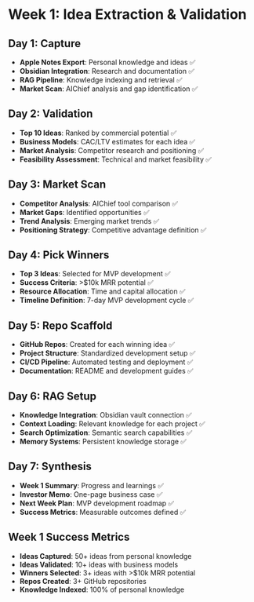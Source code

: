 # Week 1: Idea Extraction & Validation

## Day 1: Capture
- **Apple Notes Export**: Personal knowledge and ideas ✅
- **Obsidian Integration**: Research and documentation ✅
- **RAG Pipeline**: Knowledge indexing and retrieval ✅
- **Market Scan**: AIChief analysis and gap identification ✅

## Day 2: Validation
- **Top 10 Ideas**: Ranked by commercial potential ✅
- **Business Models**: CAC/LTV estimates for each idea ✅
- **Market Analysis**: Competitor research and positioning ✅
- **Feasibility Assessment**: Technical and market feasibility ✅

## Day 3: Market Scan
- **Competitor Analysis**: AIChief tool comparison ✅
- **Market Gaps**: Identified opportunities ✅
- **Trend Analysis**: Emerging market trends ✅
- **Positioning Strategy**: Competitive advantage definition ✅

## Day 4: Pick Winners
- **Top 3 Ideas**: Selected for MVP development ✅
- **Success Criteria**: >$10k MRR potential ✅
- **Resource Allocation**: Time and capital allocation ✅
- **Timeline Definition**: 7-day MVP development cycle ✅

## Day 5: Repo Scaffold
- **GitHub Repos**: Created for each winning idea ✅
- **Project Structure**: Standardized development setup ✅
- **CI/CD Pipeline**: Automated testing and deployment ✅
- **Documentation**: README and development guides ✅

## Day 6: RAG Setup
- **Knowledge Integration**: Obsidian vault connection ✅
- **Context Loading**: Relevant knowledge for each project ✅
- **Search Optimization**: Semantic search capabilities ✅
- **Memory Systems**: Persistent knowledge storage ✅

## Day 7: Synthesis
- **Week 1 Summary**: Progress and learnings ✅
- **Investor Memo**: One-page business case ✅
- **Next Week Plan**: MVP development roadmap ✅
- **Success Metrics**: Measurable outcomes defined ✅

## Week 1 Success Metrics
- **Ideas Captured**: 50+ ideas from personal knowledge
- **Ideas Validated**: 10+ ideas with business models
- **Winners Selected**: 3+ ideas with >$10k MRR potential
- **Repos Created**: 3+ GitHub repositories
- **Knowledge Indexed**: 100% of personal knowledge
